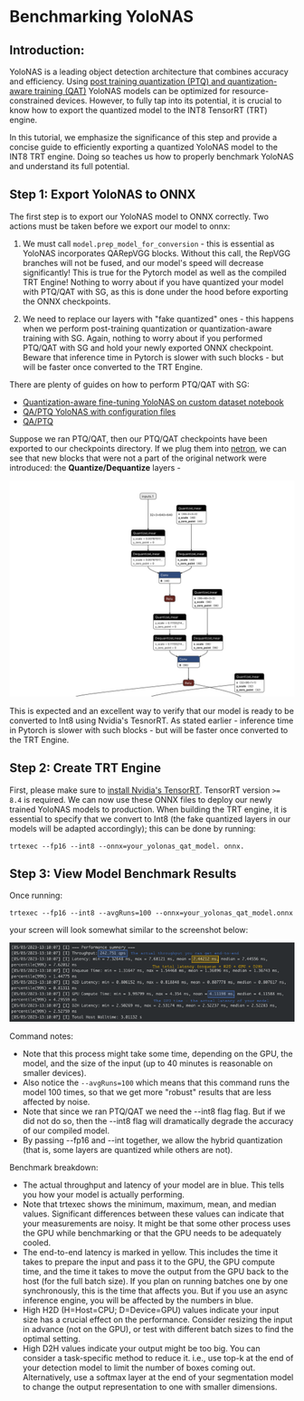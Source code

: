 # Benchmarking YoloNAS
## Introduction:

YoloNAS is a leading object detection architecture that combines accuracy and efficiency. Using [post training quantization (PTQ) and quantization-aware training (QAT)](ptq_qat.md) YoloNAS models can be optimized for resource-constrained devices.
However, to fully tap into its potential, it is crucial to know how to export the quantized model to the INT8 TensorRT (TRT) engine.

In this tutorial, we emphasize the significance of this step and provide a concise guide to efficiently exporting a quantized YoloNAS model to the INT8 TRT engine.
Doing so teaches us how to properly benchmark YoloNAS and understand its full potential.

## Step 1: Export YoloNAS to ONNX

The first step is to export our YoloNAS model to ONNX correctly. Two actions must be taken before we export our model to onnx:
1. We must call `model.prep_model_for_conversion` - this is essential as YoloNAS incorporates QARepVGG blocks. Without this call, the RepVGG branches will not be fused, and our model's speed will decrease significantly! This is true for the Pytorch model as well as the compiled TRT Engine!
Nothing to worry about if you have quantized your model with PTQ/QAT with SG, as this is done under the hood before exporting the ONNX checkpoints.
  

2. We need to replace our layers with "fake quantized" ones - this happens when we perform post-training quantization or quantization-aware training with SG.
Again, nothing to worry about if you performed PTQ/QAT with SG and hold your newly exported ONNX checkpoint. Beware that inference time in Pytorch is slower with such blocks - but will be faster once converted to the TRT Engine.
 
There are plenty of guides on how to perform PTQ/QAT with SG:
- [Quantization-aware fine-tuning YoloNAS on custom dataset notebook](https://colab.research.google.com/drive/1yHrHkUR1X2u2FjjvNMfUbSXTkUul6o1P?usp=sharing)
- [QA/PTQ YoloNAS with configuration files](qat_ptq_yolo_nas.md)
- [QA/PTQ](ptq_qat.md)

Suppose we ran PTQ/QAT, then our PTQ/QAT checkpoints have been exported to our checkpoints directory.
If we plug them into [netron](https://netron.app), we can see that new blocks that were not a part of the original network were introduced: the **Quantize/Dequantize** layers - 

<div>
<img src="images/qdq_yolonas_netron.png" width="750">
</div>

This is expected and an excellent way to verify that our model is ready to be converted to Int8 using Nvidia's TesnorRT.
As stated earlier - inference time in Pytorch is slower with such blocks - but will be faster once converted to the TRT Engine.

## Step 2: Create TRT Engine
First, please make sure to [install Nvidia's TensorRT](https://developer.nvidia.com/tensorrt-getting-started).
TensorRT version `>= 8.4` is required.
We can now use these ONNX files to deploy our newly trained YoloNAS models to production. When building the TRT engine, it is essential to specify that we convert to Int8 (the fake quantized layers in our models will be adapted accordingly); this can be done by running:
```commandline
trtexec --fp16 --int8 --onnx=your_yolonas_qat_model. onnx.
```
## Step 3: View Model Benchmark Results

Once running:
```commandline
trtexec --fp16 --int8 --avgRuns=100 --onnx=your_yolonas_qat_model.onnx
```
your screen will look somewhat similar to the screenshot below: 
<div>
<img src="images/trtexec.png" width="750">
</div>

Command notes:
- Note that this process might take some time, depending on the GPU, the model, and the size of the input (up to 40 minutes is reasonable on smaller devices).
- Also notice the `--avgRuns=100` which means that this command runs the model 100 times, so that we get more "robust" results that are less affected by noise.
- Note that since we ran PTQ/QAT we need the --int8 flag flag. But if we did not do so, then the --int8 flag will dramatically degrade the accuracy of our compiled model.
- By passing --fp16 and --int together, we allow the hybrid quantization (that is, some layers are quantized while others are not).

Benchmark breakdown:
- The actual throughput and latency of your model are in blue. This tells you how your model is actually performing.
- Note that trtexec shows the minimum, maximum, mean, and median values. Significant differences between these values can indicate that your measurements are noisy. It might be that some other process uses the GPU while benchmarking or that the GPU needs to be adequately cooled.
- The end-to-end latency is marked in yellow. This includes the time it takes to prepare the input and pass it to the GPU, the GPU compute time, and the time it takes to move the output from the GPU back to the host (for the full batch size). If you plan on running batches one by one synchronously, this is the time that affects you. But if you use an async inference engine, you will be affected by the numbers in blue.
- High H2D (H=Host=CPU; D=Device=GPU) values indicate your input size has a crucial effect on the performance. Consider resizing the input in advance (not on the GPU), or test with different batch sizes to find the optimal setting.
- High D2H values indicate your output might be too big. You can consider a task-specific method to reduce it. i.e., use top-k at the end of your detection model to limit the number of boxes coming out. Alternatively, use a softmax layer at the end of your segmentation model to change the output representation to one with smaller dimensions.
